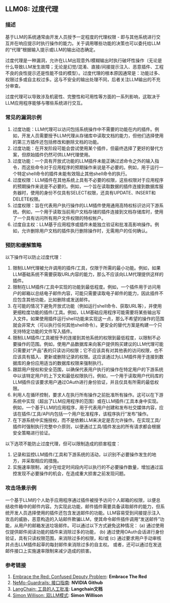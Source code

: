 ## LLM08: 过度代理

### 描述

基于LLM的系统通常由开发人员授予一定程度的代理权限 - 即与其他系统进行交互并在响应提示时执行操作的能力。关于调用哪些功能的决策也可以委托给LLM的“代理”根据输入提示或LLM的输出动态确定。

过度代理是一种漏洞，允许在LLM出现意外/模糊输出时执行破坏性操作（无论是什么导致LLM发生故障；无论是幻觉/混淆、直接/间接提示注入、恶意插件、工程不良的良性提示还是性能不佳的模型）。过度代理的根本原因通常是：功能过多、权限过多或自主权过多。这与不安全的输出处理不同，后者关注LLM输出的不充分审查。

过度代理可以导致涉及机密性、完整性和可用性等方面的一系列影响，这取决于LLM应用程序能够与哪些系统进行交互。

### 常见的漏洞示例

1. 过度功能：LLM代理可以访问包括系统操作中不需要的功能在内的插件。例如，开发人员需要授予LLM代理从存储库中读取文档的能力，但他们选择使用的第三方插件还包括修改和删除文档的功能。
2. 过度功能：在开发阶段可能会尝试使用某个插件，但最终选择了更好的替代方案，但原始插件仍然可供LLM代理使用。
3. 过度功能：一个具有开放式功能的LLM插件未能正确过滤命令之外的输入指令，而这些命令对于应用程序的预期操作来说是不必要的。例如，用于运行一个特定shell命令的插件未能有效阻止其他shell命令的执行。
4. 过度权限：LLM插件在其他系统上具有不必要的权限，这些权限对于应用程序的预期操作来说是不必要的。例如，一个旨在读取数据的插件连接到数据库服务器时，使用的身份不仅具有SELECT权限，还具有UPDATE、INSERT和DELETE权限。
5. 过度权限：旨在代表用户执行操作的LLM插件使用通用高特权标识访问下游系统。例如，一个用于读取当前用户文档存储的插件连接到文档存储库时，使用了一个具有访问所有用户文件权限的特权帐户。
6. 过度自主权：LLM基于应用程序或插件未能独立验证和批准高影响操作。例如，允许删除用户文档的插件执行删除操作时，无需用户的任何确认。

### 预防和缓解策略

以下操作可以防止过度代理：

1. 限制LLM代理被允许调用的插件/工具，仅限于所需的最小功能。例如，如果LLM基础系统不需要获取URL内容的能力，那么不应该向LLM代理提供这样的插件。
2. 限制在LLM插件/工具中实现的功能到最低程度。例如，一个插件用于访问用户的邮箱以总结电子邮件内容，可能只需要读取电子邮件的能力，因此插件不应包含其他功能，比如删除或发送邮件。
3. 在可能的情况下避免开放式功能（例如运行shell命令、获取URL等），并使用更细粒度功能的插件/工具。例如，LLM基础应用程序可能需要将某些输出写入文件。如果使用插件运行shell功能来实现这一点，那么不希望的操作的范围就会非常大（可以执行任何其他shell命令）。更安全的替代方案是构建一个只支持特定功能的文件写入插件。
4. 限制LLM插件/工具被授予的连接到其他系统的权限到最低程度，以限制不必要操作的范围。例如，使用产品数据库来向客户提供购买建议的LLM代理可能只需要对“产品”表的只读访问权限；它不应该具有对其他表的访问权限，也不应该具有插入、更新或删除记录的权限。这应该通过为LLM插件用于连接到数据库的身份应用适当的数据库权限来强制执行。
5. 跟踪用户授权和安全范围，以确保代表用户执行的操作在特定用户的下游系统中以该特定用户的上下文和最低权限执行。例如，一个用于读取用户代码库的LLM插件应该要求用户通过OAuth进行身份验证，并且仅具有所需的最低权限。
6. 利用人在循环控制，要求人在执行所有操作之前批准所有操作。这可以在下游系统中实现（超出了LLM应用程序的范围）或在LLM插件/工具本身中实现。例如，一个基于LLM的应用程序，用于代表用户创建和发布社交媒体内容，应该在插件/工具/API内包括一个用户批准程序，该程序执行“发布”操作。
7. 在下游系统中实施授权，而不是依赖LLM来决定是否允许操作。在实现工具/插件时强制执行完整中介原则，以便通过工具/插件发出的所有请求都会根据安全策略进行验证。

以下选项不能防止过度代理，但可以限制造成的损害程度：

1. 记录和监控LLM插件/工具和下游系统的活动，以识别不必要操作发生的地方，并采取相应的措施。
2. 实施速率限制，减少在给定时间段内可以执行的不必要操作数量，增加通过监控发现不必要操作的机会，在造成重大损害之前发现问题。

### 攻击场景示例

一个基于LLM的个人助手应用程序通过插件被授予访问个人邮箱的权限，以便总结收件箱中的邮件内容。为实现此功能，邮件插件需要具备读取邮件的能力，但系统开发人员选择使用的插件还包含发送邮件的功能。LLM容易受到间接提示注入攻击的威胁，恶意构造的入站邮件欺骗LLM，使其命令邮件插件调用“发送邮件”功能，从用户的邮箱发送垃圾邮件。可以通过以下方式避免这种情况：
(a) 通过使用仅提供邮件阅读功能的插件来消除过多的功能，
(b) 通过使用OAuth会话进行身份验证，具有只读权限范围，来消除过多的权限，和/或
(c) 通过要求用户手动审核并点击LLM插件起草的每封邮件来消除过多的自主权。
或者，还可以通过在发送邮件接口上实施速率限制来减少造成的损害。

### 参考链接

1. [Embrace the Red: Confused Deputy Problem](https://embracethered.com/blog/posts/2023/chatgpt-cross-plugin-request-forgery-and-prompt-injection./): **Embrace The Red**
2. [NeMo-Guardrails: 接口指南](https://github.com/NVIDIA/NeMo-Guardrails/blob/main/docs/security/guidelines.md): **NVIDIA Github**
3. [LangChain: 工具的人工批准](https://python.langchain.com/docs/modules/agents/tools/how_to/human_approval): **Langchain文档**
4. [Simon Willison: 双LLM模式](https://simonwillison.net/2023/Apr/25/dual-llm-pattern/): **Simon Willison**


